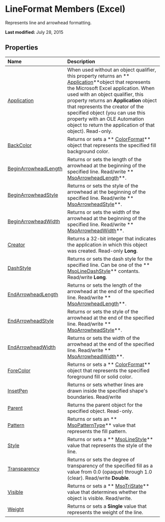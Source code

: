 
# LineFormat Members (Excel)
Represents line and arrowhead formatting.

 **Last modified:** July 28, 2015


## Properties



|**Name**|**Description**|
|:-----|:-----|
| [Application](c90f22c9-b9e5-a91c-23fb-3301b709000a.md)|When used without an object qualifier, this property returns an  ** [Application](19b73597-5cf9-4f56-8227-b5211f657f6f.md)**object that represents the Microsoft Excel application. When used with an object qualifier, this property returns an  **Application** object that represents the creator of the specified object (you can use this property with an OLE Automation object to return the application of that object). Read-only.|
| [BackColor](d0afc912-f982-24f2-f82d-829d410d51cf.md)|Returns or sets a  ** [ColorFormat](9bb6bc1f-9886-d290-a336-068f84cad1a9.md)** object that represents the specified fill background color.|
| [BeginArrowheadLength](7116965a-601c-46b5-9cb6-6cd339cccb80.md)|Returns or sets the length of the arrowhead at the beginning of the specified line. Read/write  ** [MsoArrowheadLength](e39957f3-ffdd-17fe-dc60-1c3f8c5b14ce.md)**.|
| [BeginArrowheadStyle](5f327e3f-d6bf-9709-e6bb-7be7f701899b.md)|Returns or sets the style of the arrowhead at the beginning of the specified line. Read/write  ** [MsoArrowheadStyle](e598631e-dad9-649b-767b-99e7e7ea83da.md)**.|
| [BeginArrowheadWidth](82d9b8fe-4aa5-3292-f792-c14332c2103d.md)|Returns or sets the width of the arrowhead at the beginning of the specified line. Read/write  ** [MsoArrowheadWidth](7183f2e0-7431-170b-f4e7-3f8737017ed8.md)**.|
| [Creator](afcb3c96-048f-e105-6c05-6bf455972284.md)|Returns a 32-bit integer that indicates the application in which this object was created. Read-only  **Long**.|
| [DashStyle](b1a6f135-ca68-5399-9156-3044e99bf3ab.md)|Returns or sets the dash style for the specified line. Can be one of the  ** [MsoLineDashStyle](aba7f9d7-1689-c4a8-3b1e-e8dfb4a81d44.md)** contants. Read/write **Long**.|
| [EndArrowheadLength](e6dd340b-9732-db7e-2efb-7003bca0aea6.md)|Returns or sets the length of the arrowhead at the end of the specified line. Read/write  ** [MsoArrowheadLength](e39957f3-ffdd-17fe-dc60-1c3f8c5b14ce.md)**.|
| [EndArrowheadStyle](0d9eaff5-3ebc-572c-e188-d39848fa9bd2.md)|Returns or sets the style of the arrowhead at the end of the specified line. Read/write  ** [MsoArrowheadStyle](e598631e-dad9-649b-767b-99e7e7ea83da.md)**.|
| [EndArrowheadWidth](12148fae-ede6-9b05-9283-710f2bb68bbf.md)|Returns or sets the width of the arrowhead at the end of the specified line. Read/write  ** [MsoArrowheadWidth](7183f2e0-7431-170b-f4e7-3f8737017ed8.md)**.|
| [ForeColor](f7ba03c1-598e-3ee7-0ff6-e1d2446aba14.md)|Returns or sets a  ** [ColorFormat](9bb6bc1f-9886-d290-a336-068f84cad1a9.md)** object that represents the specified foreground fill or solid color.|
| [InsetPen](7a9999ad-b3a5-bae5-e068-8d85cab5ecb5.md)|Returns or sets whether lines are drawn inside the specified shape's boundaries. Read/write|
| [Parent](7451f055-1c12-db15-15c4-7941b019f0c9.md)|Returns the parent object for the specified object. Read-only.|
| [Pattern](2485a32b-422c-fc99-df19-05e23925579c.md)|Returns or sets an  ** [MsoPatternType](2485a32b-422c-fc99-df19-05e23925579c.md)** value that represents the fill pattern.|
| [Style](d01ce275-e47c-d7ce-c9a7-01f70badb244.md)|Returns or sets a  ** [MsoLineStyle](888c4d9c-a20d-f71a-faa9-8ea0275efd4e.md)** value that represents the style of the line.|
| [Transparency](d2188be7-6720-46f6-9b09-33ea52507c7c.md)|Returns or sets the degree of transparency of the specified fill as a value from 0.0 (opaque) through 1.0 (clear). Read/write  **Double**.|
| [Visible](a1b3d690-b6aa-7204-51a9-e0f80bf55b8d.md)|Returns or sets a  ** [MsoTriState](2036cfc9-be7d-e05c-bec7-af05e3c3c515.md)** value that determines whether the object is visible. Read/write.|
| [Weight](e875fbac-10a5-4285-3565-0b9f05c83d42.md)|Returns or sets a  **Single** value that represents the weight of the line.|
